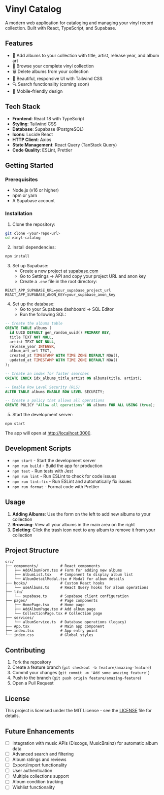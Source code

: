 # Vinyl Catalog

A modern web application for cataloging and managing your vinyl record collection. Built with React, TypeScript, and Supabase.

## Features

- 📀 Add albums to your collection with title, artist, release year, and album art
- 🎵 Browse your complete vinyl collection
- 🗑️ Delete albums from your collection
- 🎨 Beautiful, responsive UI with Tailwind CSS
- 🔍 Search functionality (coming soon)
- 📱 Mobile-friendly design

## Tech Stack

- **Frontend**: React 18 with TypeScript
- **Styling**: Tailwind CSS
- **Database**: Supabase (PostgreSQL)
- **Icons**: Lucide React
- **HTTP Client**: Axios
- **State Management**: React Query (TanStack Query)
- **Code Quality**: ESLint, Prettier

## Getting Started

### Prerequisites

- Node.js (v16 or higher)
- npm or yarn
- A Supabase account

### Installation

1. Clone the repository:

```bash
git clone <your-repo-url>
cd vinyl-catalog
```

2. Install dependencies:

```bash
npm install
```

3. Set up Supabase:
   - Create a new project at [supabase.com](https://supabase.com)
   - Go to Settings → API and copy your project URL and anon key
   - Create a `.env` file in the root directory:

```env
REACT_APP_SUPABASE_URL=your_supabase_project_url
REACT_APP_SUPABASE_ANON_KEY=your_supabase_anon_key
```

4. Set up the database:
   - Go to your Supabase dashboard → SQL Editor
   - Run the following SQL:

```sql
-- Create the albums table
CREATE TABLE albums (
  id UUID DEFAULT gen_random_uuid() PRIMARY KEY,
  title TEXT NOT NULL,
  artist TEXT NOT NULL,
  release_year INTEGER,
  album_art_url TEXT,
  created_at TIMESTAMP WITH TIME ZONE DEFAULT NOW(),
  updated_at TIMESTAMP WITH TIME ZONE DEFAULT NOW()
);

-- Create an index for faster searches
CREATE INDEX idx_albums_title_artist ON albums(title, artist);

-- Enable Row Level Security (RLS)
ALTER TABLE albums ENABLE ROW LEVEL SECURITY;

-- Create a policy that allows all operations
CREATE POLICY "Allow all operations" ON albums FOR ALL USING (true);
```

5. Start the development server:

```bash
npm start
```

The app will open at [http://localhost:3000](http://localhost:3000).

## Development Scripts

- `npm start` - Start the development server
- `npm run build` - Build the app for production
- `npm test` - Run tests with Jest
- `npm run lint` - Run ESLint to check for code issues
- `npm run lint:fix` - Run ESLint and automatically fix issues
- `npm run format` - Format code with Prettier

## Usage

1. **Adding Albums**: Use the form on the left to add new albums to your collection
2. **Browsing**: View all your albums in the main area on the right
3. **Deleting**: Click the trash icon next to any album to remove it from your collection

## Project Structure

```
src/
├── components/          # React components
│   ├── AddAlbumForm.tsx # Form for adding new albums
│   ├── AlbumList.tsx    # Component to display album list
│   └── AlbumDetailModal.tsx # Modal for album details
├── hooks/               # Custom React hooks
│   └── useAlbums.ts     # React Query hooks for album operations
├── lib/
│   └── supabase.ts      # Supabase client configuration
├── pages/               # Page components
│   ├── HomePage.tsx     # Home page
│   ├── AddAlbumPage.tsx # Add album page
│   └── CollectionPage.tsx # Collection page
├── services/
│   └── albumService.ts  # Database operations (legacy)
├── App.tsx              # Main app component
├── index.tsx            # App entry point
└── index.css            # Global styles
```

## Contributing

1. Fork the repository
2. Create a feature branch (`git checkout -b feature/amazing-feature`)
3. Commit your changes (`git commit -m 'Add some amazing feature'`)
4. Push to the branch (`git push origin feature/amazing-feature`)
5. Open a Pull Request

## License

This project is licensed under the MIT License - see the [LICENSE](LICENSE) file for details.

## Future Enhancements

- [ ] Integration with music APIs (Discogs, MusicBrainz) for automatic album data
- [ ] Advanced search and filtering
- [ ] Album ratings and reviews
- [ ] Export/import functionality
- [ ] User authentication
- [ ] Multiple collections support
- [ ] Album condition tracking
- [ ] Wishlist functionality
